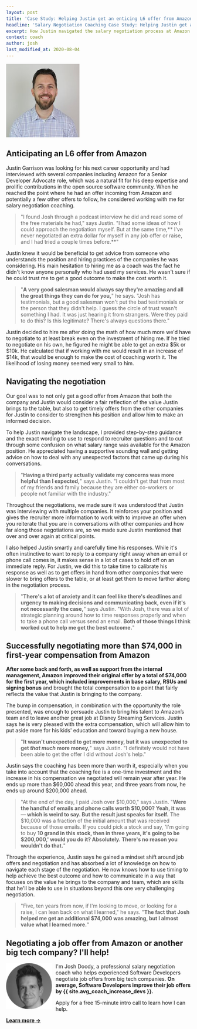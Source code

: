 ```yaml
---
layout: post
title: 'Case Study: Helping Justin get an enticing L6 offer from Amazon'
headline: 'Salary Negotiation Coaching Case Study: Helping Justin get an enticing L6 offer from Amazon'
excerpt: How Justin navigated the salary negotiation process at Amazon to find the best compensation package possible
context: coach
author: josh
last_modified_at: 2020-08-04
---
```

<div class="u-center"><img class="case-study" src="/images/justin_garrison.jpg" alt="Justin Garrison"></div>
<h2 class='u-center'>Anticipating an L6 offer from Amazon</h2>

Justin Garrison was looking for his next career opportunity and had interviewed with several companies including Amazon for a Senior Developer Advocate role, which was a natural fit for his deep expertise and prolific contributions in the open source software community. When he reached the point where he had an offer incoming from Amazon and potentially a few other offers to follow, he considered working with me for salary negotiation coaching.

> "I found Josh through a podcast interview he did and read some of the free materials he had," says Justin. "I had some ideas of how I could approach the negotiation myself. But at the same time,** I've never negotiated an extra dollar for myself in any job offer or raise, and I had tried a couple times before.**"

Justin knew it would be beneficial to get advice from someone who understands the position and hiring practices of the companies he was considering. His main hesitation to hiring me as a coach was the fact he didn't know anyone personally who had used my services. He wasn't sure if he could trust me to get a good outcome to make the cost worth it.

> "**A very good salesman would always say they're amazing and all the great things they can do for you,**" he says. "Josh has testimonials, but a good salesman won't put the bad testimonials or the person that they didn't help. I guess the circle of trust wasn't something I had. It was just hearing it from strangers. Were they paid to do this? Is this legitimate? There's always questions there."

Justin decided to hire me after doing the math of how much more we'd have to negotiate to at least break even on the investment of hiring me. If he tried to negotiate on his own, he figured he might be able to get an extra $5k or $10k. He calculated that if working with me would result in an increase of $14k, that would be enough to make the cost of coaching worth it. The likelihood of losing money seemed very small to him.

<div class="rm-area-inline"></div>

## Navigating the negotiation

Our goal was to not only get a good offer from Amazon that both the company and Justin would consider a fair reflection of the value Justin brings to the table, but also to get timely offers from the other companies for Justin to consider to strengthen his position and allow him to make an informed decision.

To help Justin navigate the landscape, I provided step-by-step guidance and the exact wording to use to respond to recruiter questions and to cut through some confusion on what salary range was available for the Amazon position. He appreciated having a supportive sounding wall and getting advice on how to deal with any unexpected factors that came up during his conversations.

> "**Having a third party actually validate my concerns was more helpful than I expected,**" says Justin. "I couldn't get that from most of my friends and family because they are either co-workers or people not familiar with the industry."

Throughout the negotiations, we made sure it was understood that Justin was interviewing with multiple companies. It reinforces your position and gives the recruiter more information to work with to improve an offer when you reiterate that you are in conversations with other companies and how far along those negotiations are, so we made sure Justin mentioned that over and over again at critical points.

I also helped Justin smartly and carefully time his responses. While it's often instinctive to want to reply to a company right away when an email or phone call comes in, it makes sense in a lot of cases to hold off on an immediate reply. For Justin, we did this to take time to calibrate his response as well as to get offers in hand from other companies that were slower to bring offers to the table, or at least get them to move farther along in the negotiation process.

> "**There's a lot of anxiety and it can feel like there's deadlines and urgency to making decisions and communicating back, even if it's not necessarily the case,**" says Justin. "With Josh, there was a lot of strategic planning around how to time responses properly and when to take a phone call versus send an email. **Both of those things I think worked out to help me get the best outcome.**"

## Successfully negotiating more than $74,000 in first-year compensation from Amazon

**After some back and forth, as well as support from the internal management, Amazon improved their original offer by a total of $74,000 for the first year, which included improvements in base salary, RSUs and signing bonus** and brought the total compensation to a point that fairly reflects the value that Justin is bringing to the company.

The bump in compensation, in combination with the opportunity the role presented, was enough to persuade Justin to bring his talent to Amazon’s team and to leave another great job at Disney Streaming Services. Justin says he is very pleased with the extra compensation, which will allow him to put aside more for his kids' education and toward buying a new house.

> "**It wasn't unexpected to get more money, but it was unexpected to get *that much* more money,**" says Justin. "I definitely would not have been able to get the offer I did without Josh's help."

Justin says the coaching has been more than worth it, especially when you take into account that the coaching fee is a one-time investment and the increase in his compensation we negotiated will remain year after year. He ends up more than $60,000 ahead this year, and three years from now, he ends up around $200,000 ahead.

> "At the end of the day, I paid Josh over $10,000," says Justin. "**Were the handful of emails and phone calls worth $10,000? Yeah, it was — which is weird to say. But the result just speaks for itself.** The $10,000 was a fraction of the initial amount that was received because of those emails. If you could pick a stock and say, 'I'm going to buy **10 grand in this stock, then in three years, it's going to be $200,000,' would you do it? Absolutely. There's no reason you wouldn't do that.**"

Through the experience, Justin says he gained a mindset shift around job offers and negotiation and has absorbed a lot of knowledge on how to navigate each stage of the negotiation. He now knows how to use timing to help achieve the best outcome and how to communicate in a way that focuses on the value he brings to the company and team, which are skills that he'll be able to use in situations beyond this one very challenging negotiation.

> "Five, ten years from now, if I'm looking to move, or looking for a raise, I can lean back on what I learned," he says. "**The fact that Josh helped me get an additional $74,000 was amazing, but I almost value what I learned more.**"

<div class="ad-box">
	<h2 class='u-center'>Negotiating a job offer from Amazon or another big tech company? I'll help!</h2>
	<div class="inline-body">
		<p><img src="/images/josh-doody-200px-circle.png" style="padding-right: 10px;" width="125" alt="Josh Doody headshot" class="author__image" align="left">I'm Josh Doody, a professional salary negotiation coach who helps experienced Software Developers negotiate job offers from big tech companies. <strong>On average, Software Developers improve their job offers by {{ site.avg_coach_increase_devs }}.</strong></p>
		<p>Apply for a free 15-minute intro call to learn how I can help.</p>
	</div>
	<div class='cta u-center'>
		<a id="inline-cta" class="inline-cta-btn" data-event-label="Salary Negotiation Coaching" data-cta-label="coach-inline" href="/coach/" rel="nofollow"><strong>Learn more →</strong></a>
	</div>
</div>